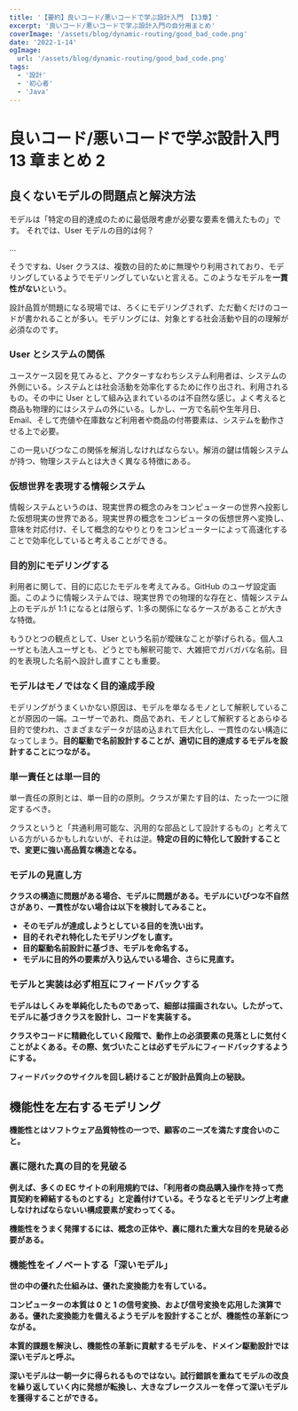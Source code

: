 ```yaml
---
title: '【要約】良いコード/悪いコードで学ぶ設計入門 【13章】'
excerpt: '良いコード/悪いコードで学ぶ設計入門の自分用まとめ'
coverImage: '/assets/blog/dynamic-routing/good_bad_code.png'
date: '2022-1-14'
ogImage:
  url: '/assets/blog/dynamic-routing/good_bad_code.png'
tags:
  - '設計'
  - '初心者'
  - 'Java'
---
```


# 良いコード/悪いコードで学ぶ設計入門　 13 章まとめ 2

## 良くないモデルの問題点と解決方法

モデルは「特定の目的達成のために最低限考慮が必要な要素を備えたもの」です。
それでは、User モデルの目的は何？

…

そうですね、User クラスは、複数の目的ために無理やり利用されており、モデリングしているようでモデリングしていないと言える。このようなモデルを<strong>一貫性がない</strong>という。

設計品質が問題になる現場では、ろくにモデリングされず、ただ動くだけのコードが書かれることが多い。モデリングには、対象とする社会活動や目的の理解が必須なのです。

### User とシステムの関係

ユースケース図を見てみると、アクターすなわちシステム利用者は、システムの外側にいる。システムとは社会活動を効率化するために作り出され、利用されるもの。その中に User として組み込まれているのは不自然な感じ。よく考えると商品も物理的にはシステムの外にいる。しかし、一方で名前や生年月日、Email、そして売値や在庫数など利用者や商品の付帯要素は、システムを動作させる上で必要。

この一見いびつなこの関係を解消しなければならない。解消の鍵は情報システムが持つ、物理システムとは大きく異なる特徴にある。

### 仮想世界を表現する情報システム

情報システムというのは、現実世界の概念のみをコンピューターの世界へ投影した仮想現実の世界である。現実世界の概念をコンピュータの仮想世界へ変換し、意味を対応付け、そして概念的なやりとりをコンピューターによって高速化することで効率化していると考えることができる。

### 目的別にモデリングする

利用者に関して、目的に応じたモデルを考えてみる。GitHub のユーザ設定画面。このように情報システムでは、現実世界での物理的な存在と、情報システム上のモデルが 1:1 になるとは限らず、1:多の関係になるケースがあることが大きな特徴。

もうひとつの観点として、User という名前が曖昧なことが挙げられる。個人ユーザとも法人ユーザとも、どうとでも解釈可能で、大雑把でガバガバな名前。目的を表現した名前へ設計し直すことも重要。

### モデルはモノではなく目的達成手段

モデリングがうまくいかない原因は、モデルを単なるモノとして解釈していることが原因の一端。ユーザーであれ、商品であれ、モノとして解釈するとあらゆる目的で使われ、さまざまなデータが詰め込まれて巨大化し、一貫性のない構造になってしまう。<strong>目的駆動で名前設計することが、適切に目的達成するモデルを設計することにつながる。</strong>

### 単一責任とは単一目的

単一責任の原則とは、単一目的の原則。クラスが果たす目的は、たった一つに限定するべき。

クラスというと「共通利用可能な、汎用的な部品として設計するもの」と考えている方がいるかもしれないが、それは逆。<strong>特定の目的に特化して設計することで、変更に強い高品質な構造となる。

### モデルの見直し方

クラスの構造に問題がある場合、モデルに問題がある。モデルにいびつな不自然さがあり、一貫性がない場合は以下を検討してみること。

- そのモデルが達成しようとしている目的を洗い出す。
- 目的それぞれ特化したモデリングをし直す。
- 目的駆動名前設計に基づき、モデルを命名する。
- モデルに目的外の要素が入り込んでいる場合、さらに見直す。

### モデルと実装は必ず相互にフィードバックする

モデルはしくみを単純化したものであって、細部は描画されない。したがって、モデルに基づきクラスを設計し、コードを実装する。

クラスやコードに精緻化していく段階で、動作上の必須要素の見落としに気付くことがよくある。その際、気づいたことは必ずモデルにフィードバックするようにする。

フィードバックのサイクルを回し続けることが設計品質向上の秘訣。

## 機能性を左右するモデリング

機能性とはソフトウェア品質特性の一つで、顧客のニーズを満たす度合いのこと。

### 裏に隠れた真の目的を見破る

例えば、多くの EC サイトの利用規約では、「利用者の商品購入操作を持って売買契約を締結するものとする」と定義付けている。そうなるとモデリング上考慮しなければならないい構成要素が変わってくる。

機能性をうまく発揮するには、概念の正体や、裏に隠れた重大な目的を見破る必要がある。

### 機能性をイノベートする「深いモデル」

世の中の優れた仕組みは、優れた変換能力を有している。

コンピューターの本質は 0 と 1 の信号変換、および信号変換を応用した演算である。優れた変換能力を備えるようモデルを設計することが、機能性の革新につながる。

本質的課題を解決し、機能性の革新に貢献するモデルを、ドメイン駆動設計では深いモデルと呼ぶ。

深いモデルは一朝一夕に得られるものではない。試行錯誤を重ねてモデルの改良を繰り返していく内に発想が転換し、大きなブレークスルーを伴って深いモデルを獲得することができる。
